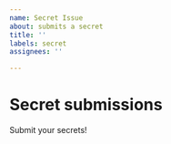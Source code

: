 ```yaml
---
name: Secret Issue
about: submits a secret
title: ''
labels: secret
assignees: ''

---
```


# Secret submissions

Submit your secrets!
